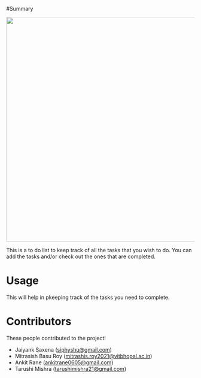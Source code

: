 #Summary

<img src="https://edexec.co.uk/wp-content/uploads/2020/03/iStock-904608040-639x381.jpg" width=600/>

This is a to do list to keep track of all the tasks that you wish to do. You can add the tasks and/or check out the ones that are completed.

# Usage

This will help in pkeeping track of the tasks you need to complete.

# Contributors

These people contributed to the project!

- Jaiyank Saxena (siphyshu@gmail.com)
- Mitrasish Basu Roy (mitrashis.roy2021@vitbhopal.ac.in)
- Ankit Rane (ankitrane0605@gmail.com)
- Tarushi Mishra (tarushimishra21@gmail.com)
